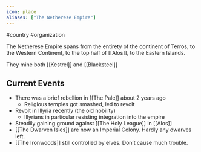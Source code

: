 ```yaml
---
icon: place 
aliases: ["The Netherese Empire"]
---
```

#country #organization 

The Netherese Empire spans from the entirety of the continent of Terros, to the Western Continent, to the top half of [[Alos]], to the Eastern Islands.

They mine both [[Kestrel]] and [[Blacksteel]]

## Current Events
- There was a brief rebellion in [[The Pale]] about 2 years ago
	- Religious temples got smashed, led to revolt
- Revolt in Illyria recently (the old nobility)
    - Illyrians in particular resisting integration into the empire
- Steadily gaining ground against [[The Holy League]] in [[Alos]] 
- [[The Dwarven Isles]] are now an Imperial Colony. Hardly any dwarves left.
- [[The Ironwoods]] still controlled by elves. Don’t cause much trouble.